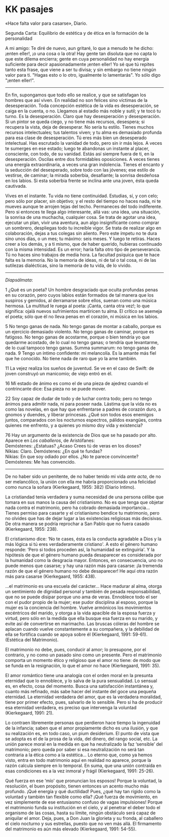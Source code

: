 # KK pasajes

«Hace falta valor para casarse», Diario. 

Segunda Carta: Equilibrio de estética y de ética en la formación de la personalidad 

A mi amigo: Te diré de nuevo, aun gritaré, lo que a menudo te he dicho: ¡enten eller!, ¡o una cosa o la otra! Hay gente tan disoluta que no capta lo que este dilema encierra; gente en cuya personalidad no hay energía suficiente para decir apasionadamente ¡enten eller! Yo sé que tú repites tanto esta frase, que viene a ser tu divisa; y sin embargo no tiene ningún valor para ti. "Hagas esto o lo otro, igualmente lo lamentarás". Yo sólo digo "¡enten eller!".

---

En fin, supongamos que todo ello se realice, y que se satisfagan los hombres que así viven. En realidad no son felices sino víctimas de la desesperación. Toda concepción estética de la vida es desesperación, se caiga en la cuenta, o no. Llegamos al estadio más noble y sutil; y te tocó tu turno. Es la desesperación. Claro que hay desesperación y desesperación. Si un pintor se queda ciego, y no tiene más recursos, desespera; si recupera la vista, deja de desesperar. No sería tu estilo. Tienes muchos recursos intelectuales; tus talentos viven; y tu alma es demasiado profunda para esa clase de desesperación. Tú eres más bien un desesperado intelectual. Has escrutado la vanidad de todo, pero sin ir más lejos. A veces te sumerges en ese estado; luego te abandonas un instante al placer, consciente, con todo, de su vanidad. Estás así siempre fuera de ti, en la desesperación. Oscilas entre dos formidables oposiciones. A veces tienes una energía extraordinaria, a veces una gran indolencia. Tienes el encanto y la seducción del desesperado, sobre todo con las jóvenes; ese estilo de vestirse, de caminar; la mirada soberbia, desafiante; la sonrisa desdeñosa en los labios. Si esta soberbia frente se inclina ante una joven, ésta queda cautivada.

Vives en el instante. Tu vida no tiene continuidad. Estudias, sí, y con celo; pero sólo por placer, sin objetivo; y el resto del tiempo no haces nada, ni te mueves aunque te arrojen tejas del techo. Permaneces del todo indiferente. Pero si entonces te llega algo interesante, allá vas: una idea, una situación, la sonrisa de una muchacha, cualquier cosa. Se trata de agotar una idea, ejecutar un plan, vivir una aventura, aun algo insignificante como comprar un sombrero, despliegas todo tu increíble vigor. Se trata de realizar algo en colaboración, dejas a tus colegas sin aliento. Pero este ímpetu no te dura sino unos días, o un mes; tu máximo: seis meses. Y luego te retiras. Haces creer a los demás, y a ti mismo, que de haber querido, hubieras continuado con la misma intensidad. Es un error; haría falta otro tipo de perseverancia. Tú no haces sino trabajos de media hora. La facultad psíquica que te hace falta es la memoria. No la memoria de ideas, ni de tal o tal cosa, ni de las sutilezas dialécticas, sino la memoria de tu vida, de lo vivido.

---

_Diapsálmata_:

1 ¿Qué es un poeta? Un hombre desgraciado que oculta profundas penas en su corazón, pero cuyos labios están formados de tal manera que los suspiros y gemidos, al derramarse sobre ellos, suenan como una música hermosa. La multitud le ruega al poeta: ¡Canta, canta otra vez!; lo que significa: ojalá nuevos sufrimientos martiricen tu alma. El crítico se asemeja el poeta; sólo que él no lleva penas en el corazón, ni música en los labios. 

5 No tengo ganas de nada. No tengo ganas de montar a caballo, porque es un ejercicio demasiado violento. No tengo ganas de caminar, porque es fatigoso. No tengo ganas de acostarme, porque o bien tendría yo que quedarme acostado, de lo cual no tengo ganas; o tendría que levantarme, de lo cual tampoco tengo ganas. Summa summarum: no tengo ganas de nada. 9 Tengo un íntimo confidente: mi melancolía. Es la amante más fiel que he conocido. No tiene nada de raro que yo la ame también. 

11 La vejez realiza los sueños de juventud. Se ve en el caso de Swift: de joven construyó un manicomio; de viejo entró en él. 

16 Mi estado de ánimo es como el de una pieza de ajedrez cuando el contrincante dice: Esa pieza no se puede mover. 

22 Soy capaz de dudar de todo y de luchar contra todo; pero no tengo ánimos para admitir nada, ni para poseer nada. Lástima que la vida no es como las novelas, en que hay que enfrentarse a padres de corazón duro, a gnomos y duendes, y liberar princesas. ¿Qué son todos esos enemigos juntos, comparados con los nocturnos espectros, pálidos exangües, contra quienes me enfrento, y a quienes yo mismo doy vida y existencia? 

76 Hay un argumento de la existencia de Dios que se ha pasado por alto. Aparece en _Los caballeros_, de Aristófanes:   
Demóstenes: ¿Estatuas? ¿Acaso Crees tú de veras en los dioses?    
Níkias: Claro. 
Demóstenes: ¿En qué te fundas?    
Nikias: En que soy odiado por ellos. ¿No te parece convincente?    
Demóstenes: Me has convencido.   

---

De no haber sido un penitente, de no haber tenido mi vida _ante acta_, de no ser melancólico, la unión con ella me habría proporcionado una felicidad como nunca la soñara (Kierkegaard, 1955: 382) (Diario Intimo). 

La cristiandad tenía verdadera y suma necesidad de una persona célibe que tomara en sus manos la causa del cristianismo. No es que tenga que objetar nada contra el matrimonio, pero ha cobrado demasiada importancia… Tienes permiso para casarte y el cristianismo bendice tu matrimonio, pero no olvides que has de dejar lugar a las existencias religiosas más decisivas. De otra manera se podría reprochar a San Pablo que no fuera casado (Kierkegaard, 1955: 238). 

El cristianismo dice: ‘No te cases, ésta es la conducta agradable a Dios y la más lógica si tú eres verdaderamente cristiano'. A esto el género humano responde: ‘Pero si todos proceden así, la humanidad se extinguiría'. Y la hipótesis de que el género humano pueda desaparecer es considerada por la humanidad como la desgracia mayor. Entonces, en consecuencia, uno no puede menos que casarse; y hay una razón más para casarse: ¡la tremenda razón de que el género humano no debe desaparecer! He aquí otra razón más para casarse (Kierkegaard, 1955: 438).

…el matrimonio es una escuela del carácter… Hace madurar al alma, otorga un sentimiento de dignidad personal y también de pesada responsabilidad, que no se puede disipar porque uno ama de veras. Ennoblece todo el ser con el pudor propio de la mujer; ese pudor disciplina al esposo, porque la mujer es la conciencia del hombre. Vuelve armónicos los movimientos excéntricos del marido, y otorga a la vida apacible de la esposa fuerza y virtud, pero sólo en la medida que ella busque esa fuerza en su marido, y evite así de convertirse en marimacho. Las bruscas cóleras del hombre se aplacan cuando vuelve constantemente a su compañera, y la debilidad de ella se fortifica cuando se apoya sobre él (Kierkegaard, 1991: 59-61). (Estética del Matrimonio). 

El matrimonio no debe, pues, conducir al amor; lo presupone, por el
contrario, y no como un pasado sino como un presente. Pero el
matrimonio comporta un momento ético y religioso que el amor no tiene:
de modo que se funda en la resignación, lo que el amor no hace
(Kierkegaard, 1991: 35).

El amor romántico tiene una analogía con el orden moral en la presunta
eternidad que lo ennoblece, y lo salva de la pura sensualidad. Lo sensual es,
en efecto, cosa del momento. Busca una satisfacción instantánea y, cuanto
más refinado, más sabe hacer del instante del goce una pequeña eternidad.
La eternidad verdadera del amor, que es la verdadera moralidad, tiene por
primer efecto, pues, salvarlo de lo sensible. Pero si ha de producir esa
eternidad verdadera, es preciso que intervenga la voluntad (Kierkegaard,
1991: 21).

Lo contraen libremente personas que perdieron hace tiempo la ingenuidad
de la infancia; saben que el amor propiamente dicho es una ilusión, y que
su realización es, en todo caso, un pium desiderium. El punto de vista que se
adopta es el de la prosa de la vida, del dinero, del rango social, etc. La
unión parece moral en la medida en que ha neutralizado la faz ‘sensible’ del
matrimonio; pero queda por saber si esa neutralización no será tan
contraria a la ética como a la estética… Lo eterno que, como ya hemos
visto, entra en todo matrimonio aquí en realidad no aparece, porque la
razón calcula siempre en lo temporal. En suma, que una unión contraída
en esas condiciones es a la vez inmoral y frágil (Kierkegaard, 1991: 25-26).

Qué fuerza en ese ‘mío' que pronuncian los esposos! Porque la voluntad, la resolución, el buen propósito, tienen entonces un acento mucho más profundo. ¡Qué energía y qué ductilidad! Pues, ¿qué hay tan rígido como la voluntad y también tan flexible como ella? ¡Qué fuerza de movimiento, en vez simplemente de ese entusiasmo confuso de vagas impulsiones! Porque el matrimonio funda su institución en el cielo, y al penetrar el deber todo el organismo de las cosas, hasta su límite, ningún obstáculo será capaz de aniquilar el amor. Deja, pues, a Don Juan la glorieta y su fronda, al caballero el cielo nocturno y sus estrellas, puesto que no ven más allá. El firmamento del matrimonio es aún más elevado (Kierkegaard, 1991: 54-55).

